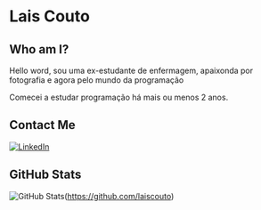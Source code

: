 # Lais Couto

## Who am I?
Hello word, sou uma ex-estudante de enfermagem, apaixonda por fotografia e agora pelo mundo da programação

Comecei a estudar programação há mais ou menos 2 anos.

## Contact Me
[![LinkedIn](https://img.shields.io/badge/LinkedIn-000?style=for-the-badge&logo=linkedin&logoColor=0E76A8)](https://www.linkedin.com/in/laiscouto/)

## GitHub Stats
![GitHub Stats](https://github-readme-stats.vercel.app/api?username=camagnum&theme=transparent&bg_color=000&border_color=FF3849&show_icons=true&icon_color=FF3849&title_color=FF3849&text_color=FFF&hide=stars&hide_title=true)(https://github.com/laiscouto)

